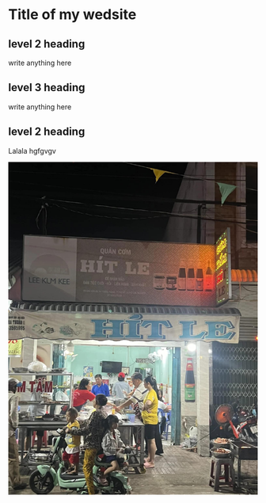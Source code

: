 # Title of my wedsite

## level 2 heading
write anything here

## level 3 heading
write anything here

## level 2 heading
Lalala hgfgvgv

![](images/461791109_555500717005966_1873987330682304880_n.jpg)
